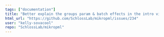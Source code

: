 ```yaml
---
tags: ["documentation"]
title: "Better explain the groups param & batch effects in the intro vignette"
html_url: "https://github.com/SchlossLab/mikropml/issues/234"
user: "kelly-sovacool"
repo: "SchlossLab/mikropml"
---
```


